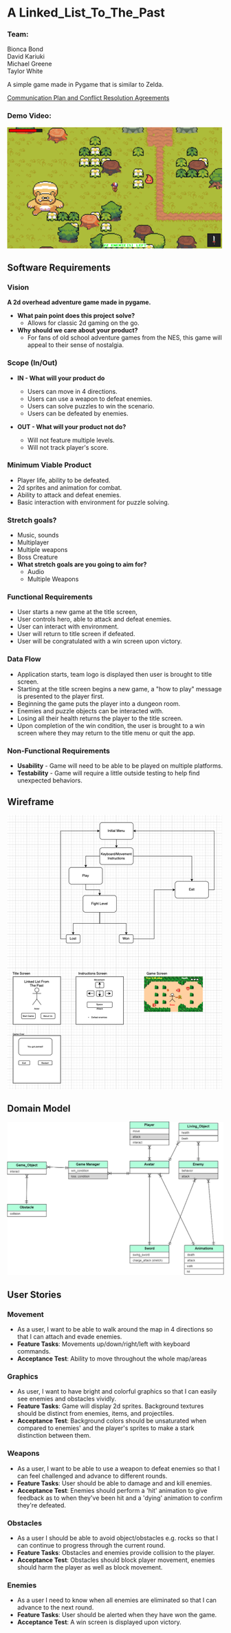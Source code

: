 

# A Linked_List_To_The_Past

### Team:  
Bionca Bond  
David Kariuki  
Michael Greene  
Taylor White  

A simple game made in Pygame that is similar to Zelda.

[Communication Plan and Conflict Resolution Agreements](https://docs.google.com/document/d/1sxQ-36FK0KuXtHxJafk7SfMc3hJT4hAxr0C4Z5-2EWg/edit?usp=sharing)

### Demo Video:  
[<img alt="Demo Video" width="500px" src="https://github.com/TaylorWhite21/TaylorWhite21/raw/main/img/thumb.png"/>](https://youtu.be/fCLFO1zBbZk)  

## Software Requirements

### Vision

**A 2d overhead adventure game made in pygame.**
+ **What pain point does this project solve?**
  + Allows for classic 2d gaming on the go.
+ **Why should we care about your product?**
  + For fans of old school adventure games from the NES, this game will appeal to their sense of nostalgia.

### Scope (In/Out)

+ **IN - What will your product do**
  + Users can move in 4 directions.
  + Users can use a weapon to defeat enemies.
  + Users can solve puzzles to win the scenario.
  + Users can be defeated by enemies.

+ **OUT - What will your product not do?**
  + Will not feature multiple levels.
  + Will not track player's score.

### Minimum Viable Product

+ Player life, ability to be defeated.
+ 2d sprites and animation for combat.
+ Ability to attack and defeat enemies.
+ Basic interaction with environment for puzzle solving.

### Stretch goals?

+ Music, sounds
+ Multiplayer
+ Multiple weapons
+ Boss Creature
+ **What stretch goals are you going to aim for?**
  + Audio
  + Multiple Weapons

### Functional Requirements

+ User starts a new game at the title screen,
+ User controls hero, able to attack and defeat enemies.
+ User can interact with environment.
+ User will return to title screen if defeated.
+ User will be congratulated with a win screen upon victory.

### Data Flow

+ Application starts, team logo is displayed then user is brought to title screen.
+ Starting at the title screen begins a new game, a "how to play" message is presented to the player first.
+ Beginning the game puts the player into a dungeon room.
+ Enemies and puzzle objects can be interacted with.
+ Losing all their health returns the player to the title screen.
+ Upon completion of the win condition, the user is brought to a win screen where they may return to the title menu or quit the app.

### Non-Functional Requirements

+ **Usability** - Game will need to be able to be played on multiple platforms.
+ **Testability** - Game will require a little outside testing to help find unexpected behaviors.

## Wireframe

![Wireframe](gameplay.png)

## Domain Model

![Domain Model](wireframe.png)

## User Stories

### Movement
+ As a user, I want to be able to walk around the map in 4 directions so that I can attach and evade enemies.
+ **Feature Tasks**: Movements up/down/right/left with keyboard commands.
+ **Acceptance Test**: Ability to move throughout the whole map/areas

### Graphics
+ As user, I want to have bright and colorful graphics so that I can easily see enemies and obstacles vividly.
+ **Feature Tasks**: Game will display 2d sprites. Background textures should be distinct from enemies, items, and projectiles.
+ **Acceptance Test**: Background colors should be unsaturated when compared to enemies' and the player's sprites to make a stark distinction between them.

### Weapons
+ As a user, I want to be able to use a weapon to defeat enemies so that I can feel challenged and advance to different rounds.
+ **Feature Tasks**: User should be able to damage and and kill enemies.
+ **Acceptance Test**: Enemies should perform a 'hit' animation to give feedback as to when they've been hit and a 'dying' animation to confirm they're defeated.

### Obstacles
+ As a user I should be able to avoid object/obstacles e.g. rocks so that I can continue to progress through the current round.
+ **Feature Tasks**: Obstacles and enemies provide collision to the player.
+ **Acceptance Test**: Obstacles should block player movement, enemies should harm the player as well as block movement.

### Enemies
+ As a user I need to know when all enemies are eliminated so that I can advance to the next round.
+ **Feature Tasks**: User should be alerted when they have won the game.
+ **Acceptance Test**: A win screen is displayed upon victory.
